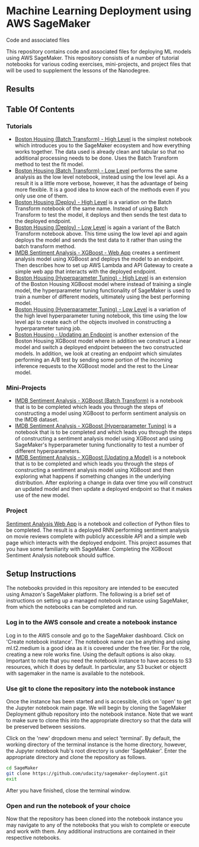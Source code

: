 # Machine Learning Deployment using AWS SageMaker

Code and associated files 

This repository contains code and associated files for deploying ML models using AWS SageMaker. This repository consists of a number of tutorial notebooks for various coding exercises, mini-projects, and project files that will be used to supplement the lessons of the Nanodegree.

## Results




## Table Of Contents

### Tutorials
* [Boston Housing (Batch Transform) - High Level](https://github.com/udacity/sagemaker-deployment/tree/master/Tutorials/Boston%20Housing%20-%20XGBoost%20(Batch%20Transform)%20-%20High%20Level.ipynb) is the simplest notebook which introduces you to the SageMaker ecosystem and how everything works together. The data used is already clean and tabular so that no additional processing needs to be done. Uses the Batch Transform method to test the fit model.
* [Boston Housing (Batch Transform) - Low Level](https://github.com/udacity/sagemaker-deployment/tree/master/Tutorials/Boston%20Housing%20-%20XGBoost%20(Batch%20Transform)%20-%20Low%20Level.ipynb) performs the same analysis as the low level notebook, instead using the low level api. As a result it is a little more verbose, however, it has the advantage of being more flexible. It is a good idea to know each of the methods even if you only use one of them.
* [Boston Housing (Deploy) - High Level](https://github.com/udacity/sagemaker-deployment/blob/master/Tutorials/Boston%20Housing%20-%20XGBoost%20(Deploy)%20-%20High%20Level.ipynb) is a variation on the Batch Transform notebook of the same name. Instead of using Batch Transform to test the model, it deploys and then sends the test data to the deployed endpoint.
* [Boston Housing (Deploy) - Low Level](https://github.com/udacity/sagemaker-deployment/blob/master/Tutorials/Boston%20Housing%20-%20XGBoost%20(Deploy)%20-%20Low%20Level.ipynb) is again a variant of the Batch Transform notebook above. This time using the low level api and again deploys the model and sends the test data to it rather than using the batch transform method.
* [IMDB Sentiment Analysis - XGBoost - Web App](https://github.com/udacity/sagemaker-deployment/blob/master/Tutorials/IMDB%20Sentiment%20Analysis%20-%20XGBoost%20-%20Web%20App.ipynb) creates a sentiment analysis model using XGBoost and deploys the model to an endpoint. Then describes how to set up AWS Lambda and API Gateway to create a simple web app that interacts with the deployed endpoint.
* [Boston Housing (Hyperparameter Tuning) - High Level](https://github.com/udacity/sagemaker-deployment/tree/master/Tutorials/Boston%20Housing%20-%20XGBoost%20(Hyperparameter%20Tuning)%20-%20High%20Level.ipynb) is an extension of the Boston Housing XGBoost model where instead of training a single model, the hyperparameter tuning functionality of SageMaker is used to train a number of different models, ultimately using the best performing model.
* [Boston Housing (Hyperparameter Tuning) - Low Level](https://github.com/udacity/sagemaker-deployment/tree/master/Tutorials/Boston%20Housing%20-%20XGBoost%20(Hyperparameter%20Tuning)%20-%20Low%20Level.ipynb) is a variation of the high level hyperparameter tuning notebook, this time using the low level api to create each of the objects involved in constructing a hyperparameter tuning job.
* [Boston Housing - Updating an Endpoint](https://github.com/udacity/sagemaker-deployment/tree/master/Tutorials/Boston%20Housing%20-%20Updating%20an%20Endpoint.ipynb) is another extension of the Boston Housing XGBoost model where in addition we construct a Linear model and switch a deployed endpoint between the two constructed models. In addition, we look at creating an endpoint which simulates performing an A/B test by sending some portion of the incoming inference requests to the XGBoost model and the rest to the Linear model.

### Mini-Projects
* [IMDB Sentiment Analysis - XGBoost (Batch Transform)](https://github.com/udacity/sagemaker-deployment/tree/master/Mini-Projects/IMDB%20Sentiment%20Analysis%20-%20XGBoost%20(Batch%20Transform).ipynb) is a notebook that is to be completed which leads you through the steps of constructing a model using XGBoost to perform sentiment analysis on the IMDB dataset.
* [IMDB Sentiment Analysis - XGBoost (Hyperparameter Tuning)](https://github.com/udacity/sagemaker-deployment/tree/master/Mini-Projects/IMDB%20Sentiment%20Analysis%20-%20XGBoost%20(Hyperparameter%20Tuning).ipynb) is a notebook that is to be completed and which leads you through the steps of constructing a sentiment analysis model using XGBoost and using SageMaker's hyperparameter tuning functionality to test a number of different hyperparameters.
* [IMDB Sentiment Analysis - XGBoost (Updating a Model)](https://github.com/udacity/sagemaker-deployment/tree/master/Mini-Projects/IMDB%20Sentiment%20Analysis%20-%20XGBoost%20(Updating%20a%20Model).ipynb) is a notebook that is to be completed and which leads you through the steps of constructing a sentiment analysis model using XGBoost and then exploring what happens if something changes in the underlying distribution. After exploring a change in data over time you will construct an updated model and then update a deployed endpoint so that it makes use of the new model.

### Project

[Sentiment Analysis Web App](https://github.com/udacity/sagemaker-deployment/tree/master/Project) is a notebook and collection of Python files to be completed. The result is a deployed RNN performing sentiment analysis on movie reviews complete with publicly accessible API and a simple web page which interacts with the deployed endpoint. This project assumes that you have some familiarity with SageMaker. Completing the XGBoost Sentiment Analysis notebook should suffice.

## Setup Instructions

The notebooks provided in this repository are intended to be executed using Amazon's SageMaker platform. The following is a brief set of instructions on setting up a managed notebook instance using SageMaker, from which the notebooks can be completed and run.

### Log in to the AWS console and create a notebook instance

Log in to the AWS console and go to the SageMaker dashboard. Click on 'Create notebook instance'. The notebook name can be anything and using ml.t2.medium is a good idea as it is covered under the free tier. For the role, creating a new role works fine. Using the default options is also okay. Important to note that you need the notebook instance to have access to S3 resources, which it does by default. In particular, any S3 bucket or objectt with sagemaker in the name is available to the notebook.

### Use git to clone the repository into the notebook instance

Once the instance has been started and is accessible, click on 'open' to get the Jupyter notebook main page. We will begin by cloning the SageMaker Deployment github repository into the notebook instance. Note that we want to make sure to clone this into the appropriate directory so that the data will be preserved between sessions.

Click on the 'new' dropdown menu and select 'terminal'. By default, the working directory of the terminal instance is the home directory, however, the Jupyter notebook hub's root directory is under 'SageMaker'. Enter the appropriate directory and clone the repository as follows.

```bash
cd SageMaker
git clone https://github.com/udacity/sagemaker-deployment.git
exit
```

After you have finished, close the terminal window.

### Open and run the notebook of your choice

Now that the repository has been cloned into the notebook instance you may navigate to any of the notebooks that you wish to complete or execute and work with them. Any additional instructions are contained in their respective notebooks.
